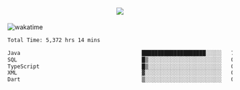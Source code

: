 <h1 align="center">
  <img src="https://readme-typing-svg.herokuapp.com/?font=Righteous&size=35&center=true&vCenter=true&width=500&height=70&duration=4000&lines=Hi!+%F0%9F%91%8B+I%27m+Ali%20Osman!;" />
</h1>


![wakatime](https://wakatime.com/share/@aliosmanoktar/3a8ffe71-6da4-4964-913b-2f09afbe53bf.svg?cache=none)
<!--START_SECTION:waka-->

```txt
Total Time: 5,372 hrs 14 mins

Java                                      ████████████████████░░░░░   79.97 %
SQL                                       █▒░░░░░░░░░░░░░░░░░░░░░░░   05.38 %
TypeScript                                █▒░░░░░░░░░░░░░░░░░░░░░░░   05.04 %
XML                                       ▓░░░░░░░░░░░░░░░░░░░░░░░░   02.18 %
Dart                                      ▒░░░░░░░░░░░░░░░░░░░░░░░░   01.29 %
```

<!--END_SECTION:waka-->


